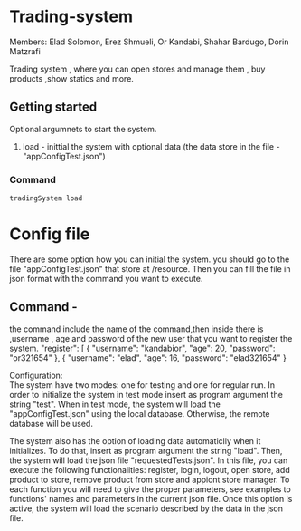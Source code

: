 # Trading-system

Members:
Elad Solomon,
Erez Shmueli,
Or Kandabi,
Shahar Bardugo,
Dorin Matzrafi

Trading system , where you can open stores and manage them , buy products ,show statics and more.


## Getting started
Optional argumnets to start the system.
1. load - inittial the system with optional data (the data  store in the file -"appConfigTest.json")
### Command
    tradingSystem load

# Config file
There are some option how you can initial the system.
you should go to the file "appConfigTest.json" that store at /resource.
Then you can fill the file in json format with the command you want to execute.

## Command -
the command include the name of the command,then inside there is ,username , age and password of the new user that you want to register the system.
     "register": [
    {
      "username": "kandabior",
      "age": 20,
      "password": "or321654"
    },
    {
      "username": "elad",
      "age": 16,
      "password": "elad321654"
    }



Configuration:  
The system have two modes: one for testing and one for regular run. In order to initialize the system in test mode insert as program argument the string "test". When in test mode, the system will load the "appConfigTest.json" using the local database. Otherwise, the remote database will be used.  
  


The system also has the option of loading data automaticlly when it initializes. To do that, insert as program argument the string "load".
Then, the system will load the json file "requestedTests.json".  In this file, you can execute the following functionalities: register, login, logout, open store, add product to store, remove product from store and appiont store manager. To each function you will need to give the proper parameters, see examples to functions' names and parameters in the current json file. Once this option is active, the system will load the scenario described by the data in the json file.
